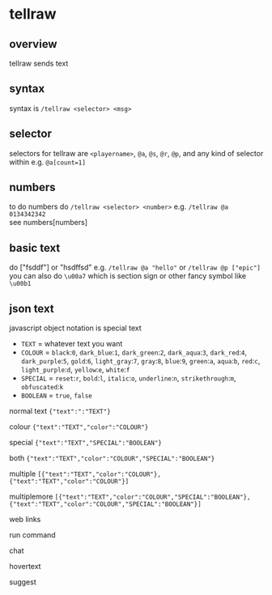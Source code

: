 # tellraw

## overview

tellraw sends text

## syntax

syntax is `/tellraw <selector> <msg>`

## selector

selectors for tellraw are `<playername>`, `@a`, `@s`, `@r`, `@p`, and any kind of selector within e.g. `@a[count=1]`

## numbers

to do numbers do `/tellraw <selector> <number>` e.g. `/tellraw @a 0134342342`    
see numbers[numbers]

## basic text

do ["fsddf"] or "hsdffsd" e.g. `/tellraw @a "hello"` or `/tellraw @p ["epic"]`
you can also do `\u00a7` which is section sign or other fancy symbol like `\u00b1` 

## json text

javascript object notation is special text    
    
- `TEXT` = whatever text you want    
- `COLOUR` = `black`:`0`, `dark_blue`:`1`, `dark_green`:`2`, `dark_aqua`:`3`, `dark_red`:`4`, `dark_purple`:`5`, `gold`:`6`, `light_gray`:`7`, `gray`:`8`, `blue`:`9`, `green`:`a`, `aqua`:`b`, `red`:`c`, `light_purple`:`d`, `yellow`:`e`, `white`:`f`
- `SPECIAL` = `reset`:`r`, `bold`:`l`, `italic`:`o`, `underline`:`n`, `strikethrough`:`m`, `obfuscated`:`k`
- `BOOLEAN` = `true`, `false`

normal text `{"text":":"TEXT"}`       
    
colour `{"text":"TEXT","color":"COLOUR"}`    
    
special `{"text":"TEXT","SPECIAL":"BOOLEAN"}`     
        
both `{"text":"TEXT","color":"COLOUR","SPECIAL":"BOOLEAN"}`
    
multiple `[{"text":"TEXT","color":"COLOUR"},{"text":"TEXT","color":"COLOUR"}]`
    
multiplemore `[{"text":"TEXT","color":"COLOUR","SPECIAL":"BOOLEAN"},{"text":"TEXT","color":"COLOUR","SPECIAL":"BOOLEAN"}]`   
    
web links ` `   
   
run command ` `     
   
chat ` `    
    
hovertext ` `    
    
suggest ` `   
